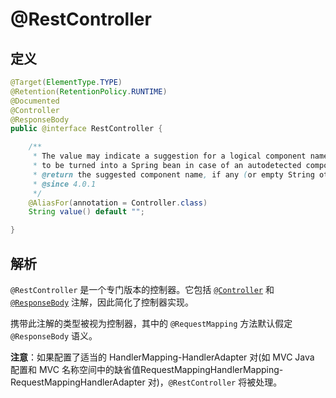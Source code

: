 # @RestController

## 定义

```java
@Target(ElementType.TYPE)
@Retention(RetentionPolicy.RUNTIME)
@Documented
@Controller
@ResponseBody
public @interface RestController {

    /**
     * The value may indicate a suggestion for a logical component name,
     * to be turned into a Spring bean in case of an autodetected component.
     * @return the suggested component name, if any (or empty String otherwise)
     * @since 4.0.1
     */
    @AliasFor(annotation = Controller.class)
    String value() default "";

}
```

## 解析

`@RestController` 是一个专门版本的控制器。它包括 [`@Controller`](/Spring/stereotype/Controller.md) 和 [`@ResponseBody`](/Spring/web/bind/ResponseBody.md) 注解，因此简化了控制器实现。

携带此注解的类型被视为控制器，其中的 `@RequestMapping` 方法默认假定 `@ResponseBody` 语义。

**注意**：如果配置了适当的 HandlerMapping-HandlerAdapter 对\(如 MVC Java 配置和 MVC 名称空间中的缺省值RequestMappingHandlerMapping-RequestMappingHandlerAdapter 对\)，`@RestController` 将被处理。

